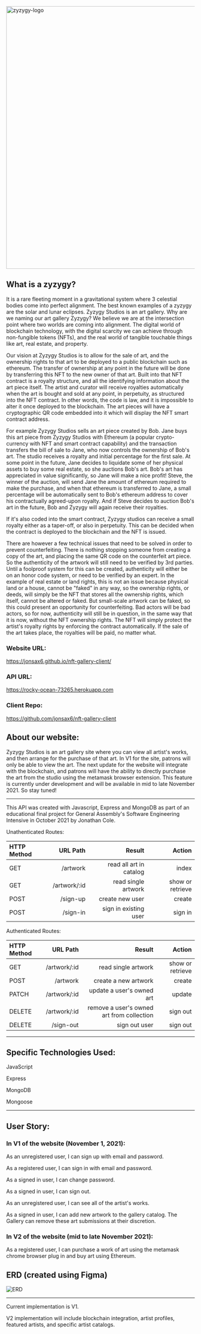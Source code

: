 <img src="https://i.imgur.com/7MoUwiX.png" alt="zyzygy-logo" width="700"/>


## What is a zyzygy? 

It is a rare fleeting moment in a gravitational system where 3 celestial bodies come into perfect alignment.  The best known examples of a zyzygy are the solar and lunar eclipses. Zyzygy Studios is an art gallery.  Why are we naming our art gallery Zyzygy?  We believe we are at the intersection point where two worlds are coming into alignment.  The digital world of blockchain technology, with the digital scarcity we can achieve through non-fungible tokens (NFTs), and the real world of tangible touchable things like art, real estate, and property. 

Our vision at Zyzygy Studios is to allow for the sale of art, and the ownership rights to that art to be deployed to a public blockchain such as ethereum. The transfer of ownership at any point in the future will be done by transferring this NFT to the new owner of that art. Built into that NFT contract is a royalty structure, and all the identifying information about the art piece itself. The artist and curator will receive royalties automatically when the art is bought and sold at any point, in perpetuity, as structured into the NFT contract.  In other words, the code is law, and it is impossible to alter it once deployed to the blockchain. The art pieces will have a cryptographic QR code embedded into it which will display the NFT smart contract address. 

For example Zyzygy Studios sells an art piece created by Bob.  Jane buys this art piece from Zyzygy Studios with Ethereum (a popular crypto-currency with NFT and smart contract capability) and the transaction transfers the bill of sale to Jane, who now controls the ownership of Bob's art.  The studio receives a royalty and initial percentage for the first sale.  At some point in the future, Jane decides to liquidate some of her physical assets to buy some real estate, so she auctions Bob's art. Bob's art has appreciated in value significantly, so Jane will make a nice profit! Steve, the winner of the auction, will send Jane the amount of ethereum required to make the purchase, and when that ethereum is transferred to Jane, a small percentage will be automatically sent to Bob's ethereum address to cover his contractually agreed-upon royalty. And if Steve decides to auction Bob's art in the future, Bob and Zyzygy will again receive their royalties. 

If it's also coded into the smart contract, Zyzygy studios can receive a small royalty either as a taper-off, or also in perpetuity.  This can be decided when the contract is deployed to the blockchain and the NFT is issued.

There are however a few technical issues that need to be solved in order to prevent counterfeiting. There is nothing stopping someone from creating a copy of the art, and placing the same QR code on the counterfeit art piece. So the authenticity of the artwork will still need to be verified by 3rd parties.  Until a foolproof system for this can be created, authenticity will either be on an honor code system, or need to be verified by an expert.  In the example of real estate or land rights, this is not an issue because physical land or a house, cannot be "faked" in any way, so the ownership rights, or deeds, will simply be the NFT that stores all the ownership rights, which itself, cannot be altered or faked.  But small-scale artwork can be faked, so this could present an opportunity for counterfeiting. Bad actors will be bad actors, so for now, authenticity will still be in question, in the same way that it is now, without the NFT ownership rights.  The NFT will simply protect the artist's royalty rights by enforcing the contract automatically.  If the sale of the art takes place, the royalties will be paid, no matter what. 

### Website URL: 
https://jonsax6.github.io/nft-gallery-client/

### API URL: 
https://rocky-ocean-73265.herokuapp.com

### Client Repo: 
https://github.com/jonsax6/nft-gallery-client

## About our website:

Zyzygy Studios is an art gallery site where you can view all artist's works, and then arrange for the purchase of that art. In V1 for the site, patrons will only be able to view the art. The next update for the website will integrate with the blockchain, and patrons will have the ability to directly purchase the art from the studio using the metamask browser extension. This feature is currently under development and will be available in mid to late November 2021. So stay tuned!  

---
This API was created with Javascript, Express and MongoDB as part of an educational final project for General Assembly's Software Engineering Intensive in October 2021 by Jonathan Cole.

Unathenticated Routes:

|HTTP Method |URL Path|Result|Action |
| :---    |    ---:   |   ---: |   ---: |
| GET | /artwork | read all art in catalog | index |
| GET | /artwork/:id | read single artwork | show or retrieve |
|POST| /sign-up| create new user | create|
|POST| /sign-in| sign in existing user | sign in|

Authenticated Routes:

|HTTP Method |URL Path|Result|Action |
| :---    |    ---:   |   ---: |   ---: |
| GET | /artwork/:id | read single artwork | show or retrieve |
| POST | /artwork | create a new artwork | create |
|PATCH| /artwork/:id | update a user's owned art | update|
|DELETE| /artwork/:id | remove a user's owned art from collection | sign out|
|DELETE| /sign-out| sign out user| sign out|


---
## Specific Technologies Used:

JavaScript

Express

MongoDB

Mongoose

---
## User Story:

### In V1 of the website (November 1, 2021):

As an unregistered user, I can sign up with email and password.

As a registered user, I can sign in with email and password.

As a signed in user, I can change password.

As a signed in user, I can sign out.

As an unregistered user, I can see all of the artist's works.

As a signed in user, I can add new artwork to the gallery catalog.  The Gallery can remove these art submissions at their discretion.

### In V2 of the website (mid to late November 2021):
As a registered user, I can purchase a work of art using the metamask chrome browser plug in and buy art using Ethereum.

## ERD (created using Figma)
![ERD](https://i.imgur.com/o7j9EI1.png)

---

Current implementation is V1.

V2 implementation will include blockchain integration, artist profiles, featured artists, and specific artist catalogs.
